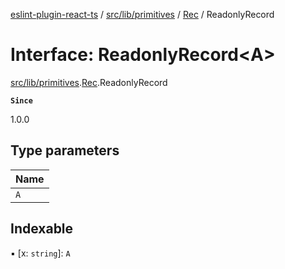 [eslint-plugin-react-ts](../README.md) / [src/lib/primitives](../modules/src_lib_primitives.md) / [Rec](../modules/src_lib_primitives.Rec.md) / ReadonlyRecord

# Interface: ReadonlyRecord<A\>

[src/lib/primitives](../modules/src_lib_primitives.md).[Rec](../modules/src_lib_primitives.Rec.md).ReadonlyRecord

**`Since`**

1.0.0

## Type parameters

| Name |
| :------ |
| `A` |

## Indexable

▪ [x: `string`]: `A`

